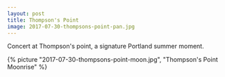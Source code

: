 ```yaml
---
layout: post
title: Thompson's Point
image: 2017-07-30-thompsons-point-pan.jpg
---
```


Concert at Thompson's point, a signature Portland summer moment.  


<!--more-->
{% picture "2017-07-30-thompsons-point-moon.jpg", "Thompson's Point Moonrise"  %}


